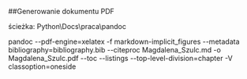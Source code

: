 
##Generowanie dokumentu PDF

ścieżka: Python\Docs\praca\pandoc

pandoc --pdf-engine=xelatex -f markdown-implicit_figures --metadata bibliography=bibliography.bib --citeproc Magdalena_Szulc.md -o Magdalena_Szulc.pdf  --toc --listings  --top-level-division=chapter -V classoption=oneside 

